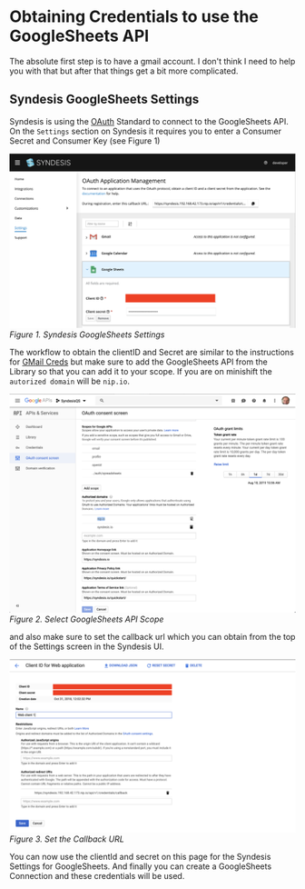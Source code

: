 # Obtaining Credentials to use the GoogleSheets API
The absolute first step is to have a gmail account. I don't think I need to help you with that but after that things get a bit more complicated. 

## Syndesis GoogleSheets Settings
Syndesis is using the [OAuth](https://en.wikipedia.org/wiki/OAuth) Standard to connect to the GoogleSheets API. On the `Settings` section on Syndesis it requires you to enter a Consumer Secret and Consumer Key (see Figure 1)

![Syndesis GoogleSheets Settings](img/0_settings.png)
*Figure 1. Syndesis GoogleSheets Settings*

The workflow to obtain the clientID and Secret are similar to the instructions for [GMail Creds](../twitter-2-gmail/GmailCredentials.md) but make sure to add the GoogleSheets API from the Library so that you can add it to your scope. If you are on minishift the `autorized domain` will be `nip.io`.

![GoogleSheets API Scope](img/1_scopes.png)
*Figure 2. Select GoogleSheets API Scope*

and also make sure to set the callback url which you can obtain from the top of the Settings screen in the Syndesis UI.

![CallBack URL](img/2_callback.png)
*Figure 3. Set the Callback URL*

You can now use the clientId and secret on this page for the Syndesis Settings for GoogleSheets. And finally you can create a GoogleSheets Connection and these credentials will be used.

